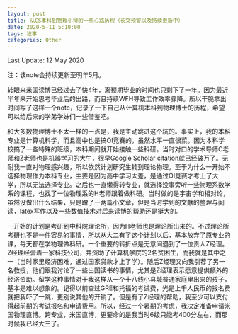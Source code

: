 ```yaml
---
layout: post
title: 从CS本科到物理小博的一些心路历程（长文预警以及持续更新中）
date: 2020-5-11 5:10:00
tags: 记事
categories: Other
---
```

Last Update: 12 May 2020

注：该note会持续更新至明年5月。

转眼来米国读博已经过去了快4年，离预期毕业的时间也只剩下了一年。因为最近半年来开始思考毕业后的出路，而且持续WFH导致工作效率骤降。所以干脆拿出时间写了这样一个note，记录了一下自己从计算机本科到物理博士的历程，希望可以给后来的学弟学妹们一些借鉴吧。

和大多数物理博士不太一样的一点是，我是主动跳进这个坑的。事实上，我的本科专业是计算机科学，而且高中也是搞OI竞赛的，虽然水平一直很菜。因为本科学校搞了一些特殊的班级，本科期间就开始接触一些科研。当时对口的学术导师C老师和Z老师也是机器学习的大牛，很早Google Scholar citation就已经破万了。无耐我一直对物理感兴趣，所以依然计划研究生转到理论物理。至于为什么一开始不选择物理作为本科专业，主要是因为高中学习太差，是通过OI竞赛才考上了大学，所以无法选择专业。之后也一直懒得转专业，就选择没事旁听一些物理系数学系的课程，也找了一位物理系的H老师跟着做科研。当时做的是宇宙学和相对论，虽然没做出什么结果，只是蹭了一两篇小文章，但是当时学到的文献的整理与阅读，latex写作以及一些数值技术对后来读博的帮助还是挺大的。

一开始的计划是考研到中科院理论所，因为H老师也是理论所出来的。不过理论所考研也不是一件容易的事情，所以从大二有了这个计划以后，基本放弃了原专业的课，每天都在学物理做科研。一个重要的转折点是无意间遇到了一位贵人Z经理。Z经理经营着一家科技公司，并资助了计算机学院的2名贫困生，而我就是其中之一（当时家里经济困难，通过国家贷款才上了学）。随后Z经理又向我引荐了另一名教授，他们跟我讨论了一些出国读书的事情，尤其是Z经理表示愿意提供额外的经济资助。留学这种事情对于我这样从一个十八线小县城普通家庭里出来的孩子，基本是难以想象的。记得以前查过GRE和托福的考试费，光是上千人民币的报名费就把我吓了一跳，更别说其他的开销了。但是有了Z经理的帮助，我至少可以支付得起前期的考试报名和申请费用。所以，经过一个暑期的考虑，我决定准备申请米国物理直博。跨专业，米国直博，更要命的是我当时6级只能考400分左右，而那时候我已经大三了。